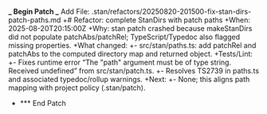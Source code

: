 **_ Begin Patch
_** Add File: .stan/refactors/20250820-201500-fix-stan-dirs-patch-paths.md
+# Refactor: complete StanDirs with patch paths
+When: 2025-08-20T20:15:00Z
+Why: stan patch crashed because makeStanDirs did not populate patchAbs/patchRel; TypeScript/Typedoc also flagged missing properties.
+What changed:
+- src/stan/paths.ts: add patchRel and patchAbs to the computed directory map and returned object.
+Tests/Lint:
+- Fixes runtime error “The "path" argument must be of type string. Received undefined” from src/stan/patch.ts.
+- Resolves TS2739 in paths.ts and associated typedoc/rollup warnings.
+Next:
+- None; this aligns path mapping with project policy (.stan/patch).

- \*\*\* End Patch
